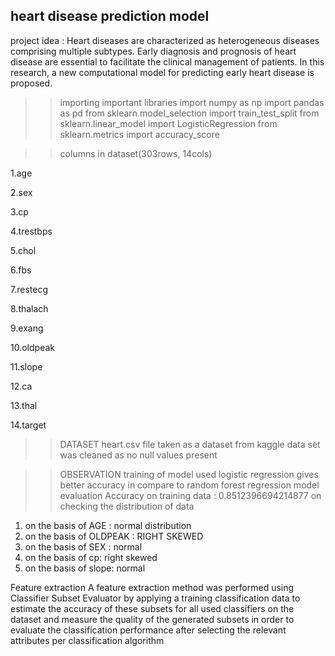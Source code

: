 
## heart disease prediction model

project idea : Heart diseases are characterized as heterogeneous diseases comprising multiple subtypes. 
Early diagnosis and prognosis of heart disease are essential to facilitate the clinical management of patients. 
In this research, a new computational model for predicting early heart disease is proposed. 

>> importing important libraries 
import numpy as np 
import pandas as pd
from sklearn.model_selection import train_test_split
from sklearn.linear_model import LogisticRegression
from sklearn.metrics import accuracy_score

>>columns in dataset(303rows, 14cols)

1.age

2.sex	

3.cp

4.trestbps

5.chol

6.fbs

7.restecg

8.thalach

9.exang	

10.oldpeak

11.slope

12.ca

13.thal

14.target

>>DATASET
heart.csv file taken as a dataset from kaggle
data set was cleaned as no null values present
 
>>OBSERVATION 
>> training of model 
used logistic regression gives better accuracy in compare to random forest regression 
>>model evaluation
Accuracy on training data : 0.8512396694214877
>> on checking the distribution of data 
1. on the basis of AGE : normal distribution
2. on the basis of OLDPEAK : RIGHT SKEWED
3. on the basis of SEX : normal
4. on the basis of cp: right skewed 
5. on the basis of slope: normal

Feature extraction
A feature extraction method was performed using Classifier Subset Evaluator by applying a training classification data 
to estimate the accuracy of these subsets for all used classifiers on the dataset and measure the quality of the generated subsets
 in order to evaluate the classification performance after selecting the relevant attributes per classification algorithm

